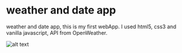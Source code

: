 # weather and date app
weather and date app, this is my first webApp.
I used html5, css3 and vanilla javascript, API from OpenWeather.

![alt text](https://github.com/amitko92/weatherAndDate_app/blob/master/weather_app.jpg?raw=true)

